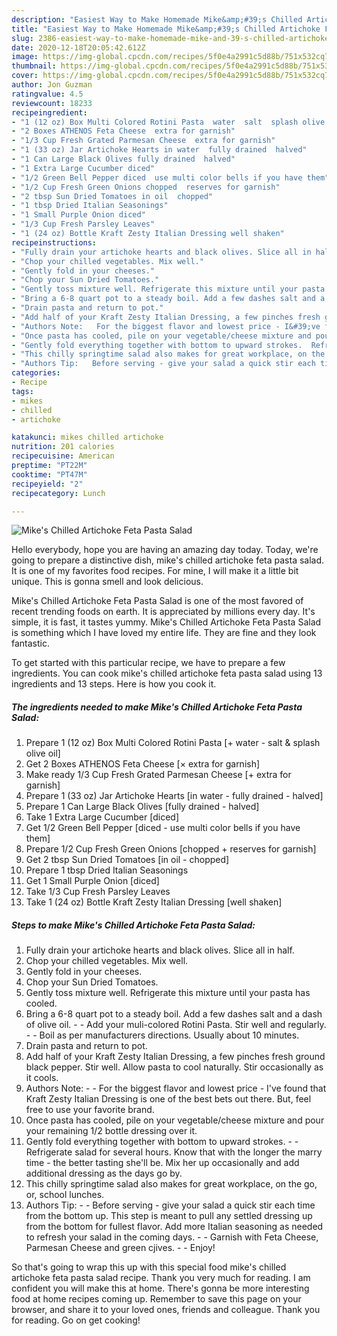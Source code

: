 ```yaml
---
description: "Easiest Way to Make Homemade Mike&amp;#39;s Chilled Artichoke Feta Pasta Salad"
title: "Easiest Way to Make Homemade Mike&amp;#39;s Chilled Artichoke Feta Pasta Salad"
slug: 2386-easiest-way-to-make-homemade-mike-and-39-s-chilled-artichoke-feta-pasta-salad
date: 2020-12-18T20:05:42.612Z
image: https://img-global.cpcdn.com/recipes/5f0e4a2991c5d88b/751x532cq70/mikes-chilled-artichoke-feta-pasta-salad-recipe-main-photo.jpg
thumbnail: https://img-global.cpcdn.com/recipes/5f0e4a2991c5d88b/751x532cq70/mikes-chilled-artichoke-feta-pasta-salad-recipe-main-photo.jpg
cover: https://img-global.cpcdn.com/recipes/5f0e4a2991c5d88b/751x532cq70/mikes-chilled-artichoke-feta-pasta-salad-recipe-main-photo.jpg
author: Jon Guzman
ratingvalue: 4.5
reviewcount: 18233
recipeingredient:
- "1 (12 oz) Box Multi Colored Rotini Pasta  water  salt  splash olive oil"
- "2 Boxes ATHENOS Feta Cheese  extra for garnish"
- "1/3 Cup Fresh Grated Parmesan Cheese  extra for garnish"
- "1 (33 oz) Jar Artichoke Hearts in water  fully drained  halved"
- "1 Can Large Black Olives fully drained  halved"
- "1 Extra Large Cucumber diced"
- "1/2 Green Bell Pepper diced  use multi color bells if you have them"
- "1/2 Cup Fresh Green Onions chopped  reserves for garnish"
- "2 tbsp Sun Dried Tomatoes in oil  chopped"
- "1 tbsp Dried Italian Seasonings"
- "1 Small Purple Onion diced"
- "1/3 Cup Fresh Parsley Leaves"
- "1 (24 oz) Bottle Kraft Zesty Italian Dressing well shaken"
recipeinstructions:
- "Fully drain your artichoke hearts and black olives. Slice all in half."
- "Chop your chilled vegetables. Mix well."
- "Gently fold in your cheeses."
- "Chop your Sun Dried Tomatoes."
- "Gently toss mixture well. Refrigerate this mixture until your pasta has cooled."
- "Bring a 6-8 quart pot to a steady boil. Add a few dashes salt and a dash of olive oil.   Add your muli-colored Rotini Pasta. Stir well and regularly.   Boil as per manufacturers directions. Usually about 10 minutes."
- "Drain pasta and return to pot."
- "Add half of your Kraft Zesty Italian Dressing, a few pinches fresh ground black pepper. Stir well. Allow pasta to cool naturally. Stir occasionally as it cools."
- "Authors Note:   For the biggest flavor and lowest price - I&#39;ve found that Kraft Zesty Italian Dressing is one of the best bets out there. But, feel free to use your favorite brand."
- "Once pasta has cooled, pile on your vegetable/cheese mixture and pour your remaining 1/2 bottle dressing over it."
- "Gently fold everything together with bottom to upward strokes.  Refrigerate salad for several hours. Know that with the longer the marry time - the better tasting she&#39;ll be. Mix her up occasionally and add additional dressing as the days go by."
- "This chilly springtime salad also makes for great workplace, on the go, or, school lunches."
- "Authors Tip:   Before serving - give your salad a quick stir each time from the bottom up. This step is meant to pull any settled dressing up from the bottom for fullest flavor. Add more Italian seasoning as needed to refresh your salad in the coming days.   Garnish with Feta Cheese, Parmesan Cheese and green cjives.  Enjoy!"
categories:
- Recipe
tags:
- mikes
- chilled
- artichoke

katakunci: mikes chilled artichoke 
nutrition: 201 calories
recipecuisine: American
preptime: "PT22M"
cooktime: "PT47M"
recipeyield: "2"
recipecategory: Lunch

---
```



![Mike&#39;s Chilled Artichoke Feta Pasta Salad](https://img-global.cpcdn.com/recipes/5f0e4a2991c5d88b/751x532cq70/mikes-chilled-artichoke-feta-pasta-salad-recipe-main-photo.jpg)

Hello everybody, hope you are having an amazing day today. Today, we're going to prepare a distinctive dish, mike&#39;s chilled artichoke feta pasta salad. It is one of my favorites food recipes. For mine, I will make it a little bit unique. This is gonna smell and look delicious.



Mike&#39;s Chilled Artichoke Feta Pasta Salad is one of the most favored of recent trending foods on earth. It is appreciated by millions every day. It's simple, it is fast, it tastes yummy. Mike&#39;s Chilled Artichoke Feta Pasta Salad is something which I have loved my entire life. They are fine and they look fantastic.


To get started with this particular recipe, we have to prepare a few ingredients. You can cook mike&#39;s chilled artichoke feta pasta salad using 13 ingredients and 13 steps. Here is how you cook it.

<!--inarticleads1-->

##### The ingredients needed to make Mike&#39;s Chilled Artichoke Feta Pasta Salad:

1. Prepare 1 (12 oz) Box Multi Colored Rotini Pasta [+ water - salt &amp; splash olive oil]
1. Get 2 Boxes ATHENOS Feta Cheese [× extra for garnish]
1. Make ready 1/3 Cup Fresh Grated Parmesan Cheese [+ extra for garnish]
1. Prepare 1 (33 oz) Jar Artichoke Hearts [in water - fully drained - halved]
1. Prepare 1 Can Large Black Olives [fully drained - halved]
1. Take 1 Extra Large Cucumber [diced]
1. Get 1/2 Green Bell Pepper [diced - use multi color bells if you have them]
1. Prepare 1/2 Cup Fresh Green Onions [chopped + reserves for garnish]
1. Get 2 tbsp Sun Dried Tomatoes [in oil - chopped]
1. Prepare 1 tbsp Dried Italian Seasonings
1. Get 1 Small Purple Onion [diced]
1. Take 1/3 Cup Fresh Parsley Leaves
1. Take 1 (24 oz) Bottle Kraft Zesty Italian Dressing [well shaken]




<!--inarticleads2-->

##### Steps to make Mike&#39;s Chilled Artichoke Feta Pasta Salad:

1. Fully drain your artichoke hearts and black olives. Slice all in half.
1. Chop your chilled vegetables. Mix well.
1. Gently fold in your cheeses.
1. Chop your Sun Dried Tomatoes.
1. Gently toss mixture well. Refrigerate this mixture until your pasta has cooled.
1. Bring a 6-8 quart pot to a steady boil. Add a few dashes salt and a dash of olive oil.  -  - Add your muli-colored Rotini Pasta. Stir well and regularly.  -  - Boil as per manufacturers directions. Usually about 10 minutes.
1. Drain pasta and return to pot.
1. Add half of your Kraft Zesty Italian Dressing, a few pinches fresh ground black pepper. Stir well. Allow pasta to cool naturally. Stir occasionally as it cools.
1. Authors Note:  -  - For the biggest flavor and lowest price - I&#39;ve found that Kraft Zesty Italian Dressing is one of the best bets out there. But, feel free to use your favorite brand.
1. Once pasta has cooled, pile on your vegetable/cheese mixture and pour your remaining 1/2 bottle dressing over it.
1. Gently fold everything together with bottom to upward strokes. -  - Refrigerate salad for several hours. Know that with the longer the marry time - the better tasting she&#39;ll be. Mix her up occasionally and add additional dressing as the days go by.
1. This chilly springtime salad also makes for great workplace, on the go, or, school lunches.
1. Authors Tip:  -  - Before serving - give your salad a quick stir each time from the bottom up. This step is meant to pull any settled dressing up from the bottom for fullest flavor. Add more Italian seasoning as needed to refresh your salad in the coming days.  -  - Garnish with Feta Cheese, Parmesan Cheese and green cjives. -  - Enjoy!




So that's going to wrap this up with this special food mike&#39;s chilled artichoke feta pasta salad recipe. Thank you very much for reading. I am confident you will make this at home. There's gonna be more interesting food at home recipes coming up. Remember to save this page on your browser, and share it to your loved ones, friends and colleague. Thank you for reading. Go on get cooking!
